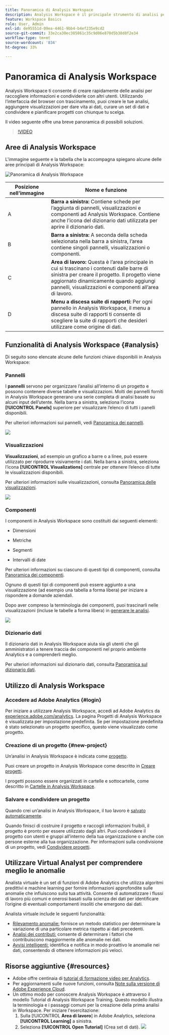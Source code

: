 ```yaml
---
title: Panoramica di Analysis Workspace
description: Analysis Workspace è il principale strumento di analisi per Adobe Analytics. Consente di utilizzare pannelli, tabelle, visualizzazioni e altri componenti per dare vita ai dati, curare un set di dati, condividere e pianificare i progetti, e offre numerose funzionalità.
feature: Workspace Basics
role: User, Admin
exl-id: de95551d-09ea-4461-9bb4-b4ef235e9cd2
source-git-commit: 33e2ca30ec385861c35c9d06e870d5b38d8f2e34
workflow-type: tm+mt
source-wordcount: '834'
ht-degree: 33%

---
```


# Panoramica di Analysis Workspace

Analysis Workspace ti consente di creare rapidamente delle analisi per raccogliere informazioni e condividerle con altri utenti. Utilizzando l’interfaccia del browser con trascinamento, puoi creare le tue analisi, aggiungere visualizzazioni per dare vita ai dati, curare un set di dati e condividere e pianificare progetti con chiunque tu scelga.

Il video seguente offre una breve panoramica di possibili soluzioni.

>[!VIDEO](https://video.tv.adobe.com/v/26266/?quality=12)

## Aree di Analysis Workspace

L&#39;immagine seguente e la tabella che la accompagna spiegano alcune delle aree principali di Analysis Workspace:

![Panoramica di Analysis Workspace](assets/analysis-workspace-overvew.png)

| Posizione nell’immagine | Nome e funzione |
|---------|----------|
| A | **Barra a sinistra:** Contiene schede per l’aggiunta di pannelli, visualizzazioni e componenti ad Analysis Workspace. Contiene anche l’icona del dizionario dati utilizzata per aprire il dizionario dati. |
| B | **Barra a sinistra:** A seconda della scheda selezionata nella barra a sinistra, l’area contiene singoli pannelli, visualizzazioni o componenti. |
| C | **Area di lavoro:** Questa è l’area principale in cui si trascinano i contenuti dalle barre di sinistra per creare il progetto. Il progetto viene aggiornato dinamicamente quando aggiungi pannelli, visualizzazioni e componenti all’area di lavoro. |
| D | **Menu a discesa suite di rapporti:** Per ogni pannello in Analysis Workspace, il menu a discesa suite di rapporti ti consente di scegliere la suite di rapporti che desideri utilizzare come origine di dati. |

## Funzionalità di Analysis Workspace {#analysis}

Di seguito sono elencate alcune delle funzioni chiave disponibili in Analysis Workspace:

### Pannelli

I **pannelli** servono per organizzare l’analisi all’interno di un progetto e possono contenere diverse tabelle e visualizzazioni. Molti dei pannelli forniti in Analysis Workspace generano una serie completa di analisi basate su alcuni input dell’utente. Nella barra a sinistra, seleziona l’icona **[!UICONTROL Panels]** superiore per visualizzare l’elenco di tutti i panelli disponibili.

Per ulteriori informazioni sui pannelli, vedi [Panoramica dei pannelli](https://experienceleague.adobe.com/docs/analytics/analyze/analysis-workspace/panels/panels.html?lang=it).

![](assets/build-panels.png)

### Visualizzazioni

**Visualizzazioni**, ad esempio un grafico a barre o a linee, può essere utilizzato per riprodurre visivamente i dati. Nella barra a sinistra, seleziona l’icona **[!UICONTROL Visualizations]** centrale per ottenere l’elenco di tutte le visualizzazioni disponibili.

Per ulteriori informazioni sulle visualizzazioni, consulta [Panoramica delle visualizzazioni](https://experienceleague.adobe.com/docs/analytics/analyze/analysis-workspace/visualizations/freeform-analysis-visualizations.html?lang=it).

![](assets/build-visualizations.png)

### Componenti

I componenti in Analysis Workspace sono costituiti dai seguenti elementi:

* Dimensioni

* Metriche

* Segmenti

* Intervalli di date

Per ulteriori informazioni su ciascuno di questi tipi di componenti, consulta [Panoramica dei componenti](/help/analyze/analysis-workspace/components/analysis-workspace-components.md).

Ognuno di questi tipi di componenti può essere aggiunto a una visualizzazione (ad esempio una tabella a forma libera) per iniziare a rispondere a domande aziendali.

Dopo aver compreso la terminologia dei componenti, puoi trascinarli nelle visualizzazioni (incluse le tabelle a forma libera) in [generare le analisi](/help/analyze/analysis-workspace/build-workspace-project/freeform-overview.md).

![](assets/build-components.png)

### Dizionario dati

Il dizionario dati in Analysis Workspace aiuta sia gli utenti che gli amministratori a tenere traccia dei componenti nel proprio ambiente Analytics e a comprenderli meglio.

Per ulteriori informazioni sul dizionario dati, consulta [Panoramica sul dizionario dati](/help/analyze/analysis-workspace/components/data-dictionary/data-dictionary-overview.md).

## Utilizzo di Analysis Workspace

### Accedere ad Adobe Analytics {#login}

Per iniziare a utilizzare Analysis Workspace, accedi ad Adobe Analytics da [experience.adobe.com/analytics](https://experience.adobe.com/analytics). La pagina Progetti di Analysis Workspace è visualizzata per impostazione predefinita. Se per impostazione predefinita è stato selezionato un progetto specifico, questo viene visualizzato come progetto.

### Creazione di un progetto {#new-project}

Un’analisi in Analysis Workspace è indicata come [progetto](/help/analyze/analysis-workspace/build-workspace-project/freeform-overview.md).

Puoi creare un progetto in Analysis Workspace come descritto in [Creare progetti](/help/analyze/analysis-workspace/build-workspace-project/create-projects.md).

I progetti possono essere organizzati in cartelle e sottocartelle, come descritto in [Cartelle in Analysis Workspace](/help/analyze/analysis-workspace/build-workspace-project/workspace-folders/about-folders.md).

### Salvare e condividere un progetto

Quando crei un’analisi in Analysis Workspace, il tuo lavoro è [salvato automaticamente](/help/analyze/analysis-workspace/build-workspace-project/save-projects.md).

Quando finisci di costruire il progetto e raccogli informazioni fruibili, il progetto è pronto per essere utilizzato dagli altri. Puoi condividere il progetto con utenti e gruppi all’interno della tua organizzazione o anche con persone esterne alla tua organizzazione. Per informazioni sulla condivisione di un progetto, vedi [Condividere progetti](/help/analyze/analysis-workspace/curate-share/share-projects.md).

<!--

Maybe add this back in if the video isn't too outdated. Otherwise, delete this section.

### Project management in Analysis Workspace

The following video provides an overview of project management in Analysis Workspace:

>[!VIDEO](https://video.tv.adobe.com/v/24035/?quality=12)

-->

## Utilizzare Virtual Analyst per comprendere meglio le anomalie

Analista virtuale è un set di funzioni di Adobe Analytics che utilizza algoritmi predittivi e machine learning per fornire informazioni approfondite sulle anomalie che influiscono sulla tua attività. Consente di automatizzare i flussi di lavoro più comuni e onerosi basati sulla scienza dei dati per identificare l’origine di eventuali comportamenti insoliti che emergono dai dati.

Analista virtuale include le seguenti funzionalità:

* [Rilevamento anomalie:](/help/analyze/analysis-workspace/virtual-analyst/c-anomaly-detection/anomaly-detection.md) fornisce un metodo statistico per determinare la variazione di una particolare metrica rispetto ai dati precedenti.
* [Analisi dei contributi:](/help/analyze/analysis-workspace/virtual-analyst/contribution-analysis/run-contribution-analysis.md) consente di determinare i fattori che contribuiscono maggiormente alle anomalie nei dati.
* [Avvisi intelligenti:](/help/analyze/analysis-workspace/c-intelligent-alerts/intellligent-alerts.md) identifica e notifica in modo proattivo le anomalie nei dati, consentendo di ottenere informazioni più veloci.

## Risorse aggiuntive {#resources}

* Adobe offre centinaia di [tutorial di formazione video per Analytics](https://experienceleague.adobe.com/docs/analytics-learn/tutorials/overview.html?lang=it).
* Per aggiornamenti sulle nuove funzioni, consulta [Note sulla versione di Adobe Experience Cloud](https://experienceleague.adobe.com/docs/release-notes/experience-cloud/current.html?lang=it#analytics).
* Un ottimo modo per conoscere Analysis Workspace è attraverso il modello Tutorial di Analysis Workspace Training. Questo modello illustra la terminologia e i passaggi comuni per la creazione della prima analisi in Workspace. Per iniziare l&#39;esercitazione:
   1. Sulla [!UICONTROL **Area di lavoro**] in Adobe Analytics, seleziona **[!UICONTROL Learning]** a sinistra.
   1. Seleziona **[!UICONTROL Open Tutorial]** (Crea set di dati).
      ![](assets/training-tutorial.png)

